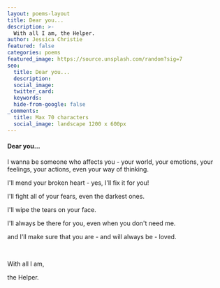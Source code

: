 ```yaml
---
layout: poems-layout
title: Dear you...
description: >-
  With all I am, the Helper.
author: Jessica Christie
featured: false
categories: poems
featured_image: https://source.unsplash.com/random?sig=7
seo:
  title: Dear you...
  description:
  social_image:
  twitter_card:
  keywords:
  hide-from-google: false
_comments:
  title: Max 70 characters
  social_image: landscape 1200 x 600px
---
```

#### Dear you...

I wanna be someone who affects you - your world, your emotions, your feelings, your actions, even your way of thinking.

I'll mend your broken heart - yes, I'll fix it for you!

I'll fight all of your fears, even the darkest ones.

I'll wipe the tears on your face.

I'll always be there for you, even when you don't need me.

and I'll make sure that you are - and will always be - loved.

&nbsp;

With all I am,

the Helper.